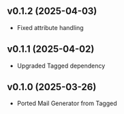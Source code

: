 ## v0.1.2 (2025-04-03)
* Fixed attribute handling

## v0.1.1 (2025-04-02)
* Upgraded Tagged dependency

## v0.1.0 (2025-03-26)
* Ported Mail Generator from Tagged
